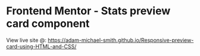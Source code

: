 # Frontend Mentor - Stats preview card component

 View live site @: https://adam-michael-smith.github.io/Responsive-preview-card-using-HTML-and-CSS/
